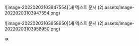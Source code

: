 ![image-20220203103947554](새 텍스트 문서 (2).assets/image-20220203103947554.png)

![image-20220203103958950](새 텍스트 문서 (2).assets/image-20220203103958950.png)

ㅉ